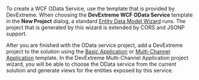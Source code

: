 To create a WCF OData Service, use the template that is provided by DevExtreme. When choosing the **DevExtreme WCF OData Service** template in the **New Project** dialog, a standard [Entity Data Model Wizard](https://msdn.microsoft.com/en-us/library/bb399247(v=vs.110).aspx) runs. The project that is generated by this wizard is extended by CORS and JSONP support.

After you are finished with the OData service project, add a DevExtreme project to the solution using the [Basic Application](/concepts/50%20VS%20Integration/0%20Project%20Templates/1%20Basic%20Application.md '/Documentation/Guide/VS_Integration/Project_Templates/#Basic_Application') or [Multi-Channel Application](/concepts/50%20VS%20Integration/0%20Project%20Templates/15%20Multi-Channel%20Application '/Documentation/Guide/VS_Integration/Project_Templates/#Multi-Channel_Application') template. In the DevExtreme Multi-Channel Application project wizard, you will be able to choose the OData service from the current solution and generate views for the entities exposed by this service.
